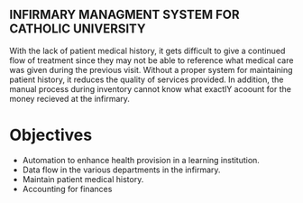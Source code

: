 ## INFIRMARY MANAGMENT SYSTEM FOR CATHOLIC UNIVERSITY

With the lack of patient medical history, it gets difficult to give a continued flow of treatment since they may not be able to reference what medical care was given during the previous visit. Without a proper system for maintaining patient history, it reduces the quality of services provided. In addition, the manual process during inventory cannot know what exactlY acoount for the money recieved at the infirmary.

# Objectives 
- Automation to enhance health provision in a learning institution.
- Data flow in the various departments in the infirmary.
- Maintain patient medical history.
- Accounting for finances 

